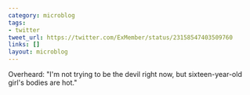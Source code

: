 ```yaml
---
category: microblog
tags:
- twitter
tweet_url: https://twitter.com/ExMember/status/23158547403509760
links: []
layout: microblog
---
```

Overheard: "I'm not trying to be the devil right now, but sixteen-year-old girl's bodies are hot."
